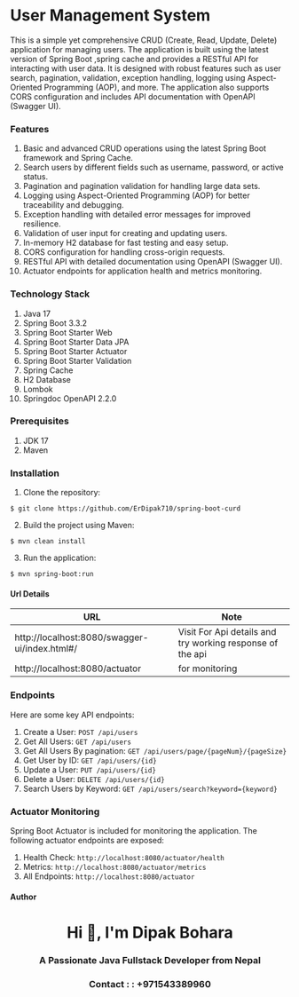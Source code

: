 

# User Management System

This is a simple yet comprehensive CRUD (Create, Read, Update, Delete) application for managing users. The application is built using the latest version of Spring Boot ,spring cache and provides a RESTful API for interacting with user data. It is designed with robust features such as user search, pagination, validation, exception handling, logging using Aspect-Oriented Programming (AOP), and more. The application also supports CORS configuration and includes API documentation with OpenAPI (Swagger UI).


### Features

1. Basic and advanced CRUD operations using the latest Spring Boot framework and Spring Cache.
2. Search users by different fields such as username, password, or active status.
3. Pagination and pagination validation for handling large data sets.
4. Logging using Aspect-Oriented Programming (AOP) for better traceability and debugging.
5. Exception handling with detailed error messages for improved resilience.
6. Validation of user input for creating and updating users.
7. In-memory H2 database for fast testing and easy setup.
8. CORS configuration for handling cross-origin requests.
9. RESTful API with detailed documentation using OpenAPI (Swagger UI).
10. Actuator endpoints for application health and metrics monitoring.

### Technology Stack

1. Java 17
2. Spring Boot 3.3.2
3. Spring Boot Starter Web
4. Spring Boot Starter Data JPA
5. Spring Boot Starter Actuator
6. Spring Boot Starter Validation
7. Spring Cache
8. H2 Database
9. Lombok
10. Springdoc OpenAPI 2.2.0

### Prerequisites

1. JDK 17 
2. Maven

### Installation

1. Clone the repository:

```shell
$ git clone https://github.com/ErDipak710/spring-boot-curd
```

2. Build the project using Maven:

```shell
$ mvn clean install

```
3. Run the application:

```shell
$ mvn spring-boot:run

```

#### Url Details

URL | Note                                   |
--- |----------------------------------------| 
http://localhost:8080/swagger-ui/index.html#/ | Visit For Api details and try working response of the api 
http://localhost:8080/actuator | for monitoring 



### Endpoints
Here are some key API endpoints:
1. Create a User: `POST /api/users`
2. Get All Users: `GET /api/users`
3. Get All Users By pagination: `GET /api/users/page/{pageNum}/{pageSize}`
4. Get User by ID: `GET /api/users/{id}`
5. Update a User: `PUT /api/users/{id}`
6. Delete a User: `DELETE /api/users/{id}`
7. Search Users by Keyword: `GET /api/users/search?keyword={keyword}`

### Actuator Monitoring
Spring Boot Actuator is included for monitoring the application. The following actuator endpoints are exposed:
1. Health Check: `http://localhost:8080/actuator/health`
2. Metrics: `http://localhost:8080/actuator/metrics`
3. All Endpoints: `http://localhost:8080/actuator` 


#### Author

<h1 align="center">Hi 👋, I'm Dipak Bohara</h1>
<h3 align="center">A Passionate Java Fullstack Developer from Nepal</h3>
<h3 align="center">Contact : : +971543389960</h3>
